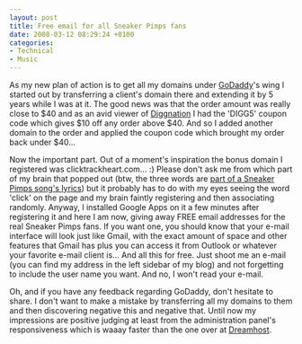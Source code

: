 ```yaml
---
layout: post
title: Free email for all Sneaker Pimps fans
date: 2008-03-12 08:29:24 +0100
categories:
- Technical
- Music
---
```

As my new plan of action is to get all my domains under <a href="http://www.godaddy.com">GoDaddy</a>'s wing I started out by transferring a client's domain there and extending it by 5 years while I was at it. The good news was that the order amount was really close to $40 and as an avid viewer of <a href="http://diggnation.com">Diggnation</a> I had the 'DIGG5' coupon code which gives $10 off any order above $40. And so I added another domain to the order and applied the coupon code which brought my order back under $40...

Now the important part. Out of a moment's inspiration the bonus domain I registered was clicktrackheart.com... :) Please don't ask me from which part of my brain that popped out (btw, the three words are <a href="http://www.lyricstime.com/sneaker-pimps-loretta-young-silks-lyrics.html">part of a Sneaker Pimps song's lyrics</a>) but it probably has to do with my eyes seeing the word 'click' on the page and my brain faintly registering and then associating randomly. Anyway, I installed Google Apps on it a few minutes after registering it and here I am now, giving away FREE email addresses for the real Sneaker Pimps fans. If you want one, you should know that your e-mail interface will look just like Gmail, with the exact amount of space and other features that Gmail has plus you can access it from Outlook or whatever your favorite e-mail client is... And all this for free. Just shoot me an e-mail (you can find my address in the left sidebar of my blog) and not forgetting to include the user name you want. And no, I won't read your e-mail.

Oh, and if you have any feedback regarding GoDaddy, don't hesitate to share. I don't want to make a mistake by transferring all my domains to them and then discovering negative this and negative that. Until now my impressions are positive judging at least from the administration panel's responsiveness which is waaay faster than the one over at <a href="http://www.dreamhost.com">Dreamhost</a>.

